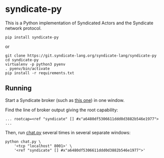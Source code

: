 # syndicate-py

This is a Python implementation of Syndicated Actors and the Syndicate network protocol.

    pip install syndicate-py

or

    git clone https://git.syndicate-lang.org/syndicate-lang/syndicate-py
    cd syndicate-py
    virtualenv -p python3 pyenv
    . pyenv/bin/activate
    pip install -r requirements.txt

## Running

Start a Syndicate broker (such as
[this one](https://git.syndicate-lang.org/syndicate-rs)) in one window.

Find the line of broker output giving the root capability:

    ... rootcap=<ref "syndicate" [] #x"a6480df5306611ddd0d3882b546e1977"> ...

Then, run [chat.py](chat.py) several times in several separate windows:

    python chat.py \
        '<tcp "localhost" 8001>' \
        '<ref "syndicate" [] #x"a6480df5306611ddd0d3882b546e1977">'
